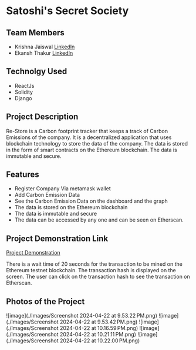 # Satoshi's Secret Society
## Team Members
- Krishna Jaiswal [LinkedIn](https://www.linkedin.com/in/krishnajaiswal24/)
- Ekansh Thakur [LinkedIn](https://www.linkedin.com/in/ekanshthakur/)


## Technolgy Used
- ReactJs
- Solidity
- Django

## Project Description

Re-Store is a Carbon footprint tracker that keeps a track of Carbon Emissions of the company. It is a decentralized 
application that uses blockchain technology to store the data of the company. The data is stored in the form of smart contracts on the Ethereum blockchain. The data is immutable and secure.

## Features
- Register Company Via metamask wallet
- Add Carbon Emission Data
- See the Carbon Emission Data on the dashboard and the graph
- The data is stored on the Ethereum blockchain
- The data is immutable and secure
- The data can be accessed by any one and can be seen on Etherscan.


## Project Demonstration Link

[Project Demonstration](https://drive.google.com/file/d/1dswvM81ktf-rBASttwjE-BPM2bdbcfe5/view?usp=sharing)

There is a wait time of 20 seconds for the transaction to be mined on the Ethereum testnet blockchain. The transaction 
hash 
is displayed on the screen. The user can click on the transaction hash to see the transaction on Etherscan.

## Photos of the Project

![image](./Images/Screenshot 2024-04-22 at 9.53.22 PM.png)
![image](./Images/Screenshot 2024-04-22 at 9.53.42 PM.png)
![image](./Images/Screenshot 2024-04-22 at 10.16.59 PM.png)
![image](./Images/Screenshot 2024-04-22 at 10.21.11 PM.png)
![image](./Images/Screenshot 2024-04-22 at 10.22.00 PM.png)